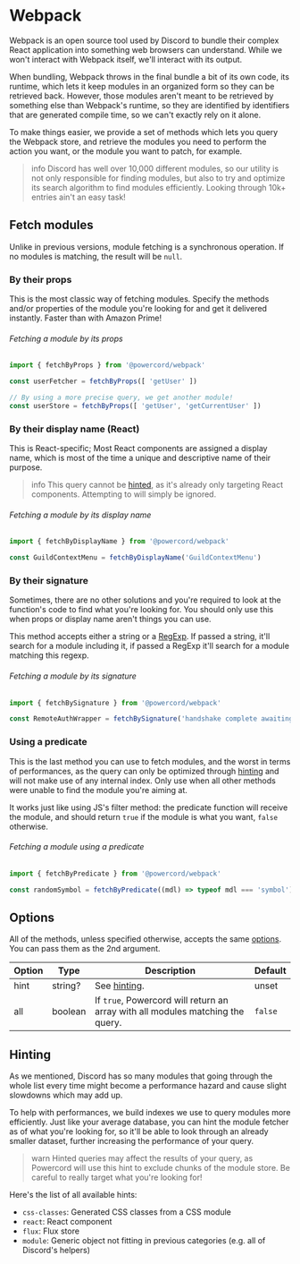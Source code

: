 <!--
  Copyright (c) 2020-2021 aetheryx & Cynthia K. Rey
  This work is licensed under a Creative Commons Attribution-NoDerivatives 4.0 International License.
  https://creativecommons.org/licenses/by-nd/4.0
-->

# Webpack
Webpack is an open source tool used by Discord to bundle their complex React application into something web browsers
can understand. While we won't interact with Webpack itself, we'll interact with its output.

When bundling, Webpack throws in the final bundle a bit of its own code, its runtime, which lets it keep modules in
an organized form so they can be retrieved back. However, those modules aren't meant to be retrieved by something
else than Webpack's runtime, so they are identified by identifiers that are generated compile time, so we can't
exactly rely on it alone.

To make things easier, we provide a set of methods which lets you query the Webpack store, and retrieve the modules
you need to perform the action you want, or the module you want to patch, for example.

>info
> Discord has well over 10,000 different modules, so our utility is not only responsible for finding modules, but also
> to try and optimize its search algorithm to find modules efficiently. Looking through 10k+ entries ain't an easy
> task!

## Fetch modules
Unlike in previous versions, module fetching is a synchronous operation. If no modules is matching, the result will be
`null`.

### By their props
This is the most classic way of fetching modules. Specify the methods and/or properties of the module you're looking
for and get it delivered instantly. Faster than with Amazon Prime!

###### Fetching a module by its props
```js
import { fetchByProps } from '@powercord/webpack'

const userFetcher = fetchByProps([ 'getUser' ])

// By using a more precise query, we get another module!
const userStore = fetchByProps([ 'getUser', 'getCurrentUser' ])
```

### By their display name (React)
This is React-specific; Most React components are assigned a display name, which is most of the time a unique and
descriptive name of their purpose.

>info
> This query cannot be [hinted](#hinting), as it's already only targeting React components. Attempting to will simply
> be ignored.

###### Fetching a module by its display name
```js
import { fetchByDisplayName } from '@powercord/webpack'

const GuildContextMenu = fetchByDisplayName('GuildContextMenu')
```

### By their signature
Sometimes, there are no other solutions and you're required to look at the function's code to find what you're
looking for. You should only use this when props or display name aren't things you can use.

This method accepts either a string or a [RegExp](https://developer.mozilla.org/en-US/docs/Web/JavaScript/Reference/Global_Objects/RegExp).
If passed a string, it'll search for a module including it, if passed a RegExp it'll search for a module matching this
regexp.

###### Fetching a module by its signature
```js
import { fetchBySignature } from '@powercord/webpack'

const RemoteAuthWrapper = fetchBySignature('handshake complete awaiting remote auth')
```

### Using a predicate
This is the last method you can use to fetch modules, and the worst in terms of performances, as the query can only
be optimized through [hinting](#hinting) and will not make use of any internal index. Only use when all other methods
were unable to find the module you're aiming at.

It works just like using JS's filter method: the predicate function will receive the module, and should return `true`
if the module is what you want, `false` otherwise.

###### Fetching a module using a predicate
```js
import { fetchByPredicate } from '@powercord/webpack'

const randomSymbol = fetchByPredicate((mdl) => typeof mdl === 'symbol')
```

## Options
All of the methods, unless specified otherwise, accepts the same [options](#options). You can pass them as the 2nd
argument.

| Option | Type | Description | Default |
|---|---|---|---|
| hint | string? | See [hinting](#hinting). | unset |
| all | boolean | If `true`, Powercord will return an array with all modules matching the query. | `false` |

## Hinting
As we mentioned, Discord has so many modules that going through the whole list every time might become a performance
hazard and cause slight slowdowns which may add up.

To help with performances, we build indexes we use to query modules more efficiently. Just like your average database,
you can hint the module fetcher as of what you're looking for, so it'll be able to look through an already smaller
dataset, further increasing the performance of your query.

>warn
> Hinted queries may affect the results of your query, as Powercord will use this hint to exclude chunks of the
> module store. Be careful to really target what you're looking for!

Here's the list of all available hints:
 - `css-classes`: Generated CSS classes from a CSS module
 - `react`: React component
 - `flux`: Flux store
 - `module`: Generic object not fitting in previous categories (e.g. all of Discord's helpers)

